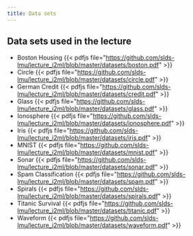 ```yaml
---
title: Data sets
---
```


## Data sets used in the lecture

- Boston Housing 
{{< pdfjs file="https://github.com/slds-lmu/lecture_i2ml/blob/master/datasets/boston.pdf" >}}
- Circle 
{{< pdfjs file="https://github.com/slds-lmu/lecture_i2ml/blob/master/datasets/circle.pdf" >}}
- German Credit
{{< pdfjs file="https://github.com/slds-lmu/lecture_i2ml/blob/master/datasets/credit.pdf" >}}
- Glass
{{< pdfjs file="https://github.com/slds-lmu/lecture_i2ml/blob/master/datasets/glass.pdf" >}}
- Ionosphere
{{< pdfjs file="https://github.com/slds-lmu/lecture_i2ml/blob/master/datasets/ionosphere.pdf" >}}
- Iris
{{< pdfjs file="https://github.com/slds-lmu/lecture_i2ml/blob/master/datasets/iris.pdf" >}}
- MNIST
{{< pdfjs file="https://github.com/slds-lmu/lecture_i2ml/blob/master/datasets/mnist.pdf" >}}
- Sonar
{{< pdfjs file="https://github.com/slds-lmu/lecture_i2ml/blob/master/datasets/sonar.pdf" >}}
- Spam Classification
{{< pdfjs file="https://github.com/slds-lmu/lecture_i2ml/blob/master/datasets/spam.pdf" >}}
- Spirals
{{< pdfjs file="https://github.com/slds-lmu/lecture_i2ml/blob/master/datasets/spirals.pdf" >}}
- Titanic Survival
{{< pdfjs file="https://github.com/slds-lmu/lecture_i2ml/blob/master/datasets/titanic.pdf" >}}
- Waveform
{{< pdfjs file="https://github.com/slds-lmu/lecture_i2ml/blob/master/datasets/waveform.pdf" >}}
